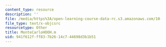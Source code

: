 ```yaml
---
content_type: resource
description: ''
file: /media/https%3A/open-learning-course-data-rc.s3.amazonaws.com/10-34-numerical-methods-applied-to-chemical-engineering-fall-2015/941f612fff837b2614c744698d3b1b51_MonteCarloHOOH.m
file_type: text/x-objcsrc
resourcetype: Other
title: MonteCarloHOOH.m
uid: 941f612f-ff83-7b26-14c7-44698d3b1b51
---
```


